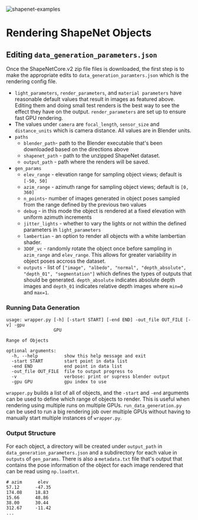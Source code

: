 ![shapenet-examples](ShapeNet/shapenet_examples.png)

# Rendering ShapeNet Objects

## Editing `data_generation_parameters.json`

Once the ShapeNetCore.v2 zip file files is downloaded, the first step is to make the appropriate edits to `data_generation_paramters.json` which is the rendering config file.

- `light_parameters`, `render_parameters`, and `material parameters` have reasonable default values that result in images as featured above. Editing them and doing small test renders is the best way to see the effect they have on the output. `render_parameters` are set up to ensure fast GPU rendering.
- The values under `camera` are `focal_length`, `sensor_size` and `distance_units` which is camera distance. All values are in Blender units.
- `paths`
    - `blender_path`- path to the Blender executable that's been downloaded based on the directions above
    - `shapenet_path` - path to the unzipped ShapeNet dataset.
    - `output_path` - path where the renders will be saved. 
- `gen_params`
    - `elev_range` - elevation range for sampling object views; default is `[-50, 50]`
    - `azim_range` - azimuth range for sampling object views; default is `[0, 360]`
    - `n_points`- number of images generated in object poses sampled from the range defined by the previous two values
    - `debug` - in this mode the object is rendered at a fixed elevation with uniform azimuth increments
    - `jitter_lights` - whether to vary the lights or not within the defined parameters in `light_parameters`
    - `lambertian` - an option to render all objects with a white lambertian shader.
    - `3DOF_vc` - randomly rotate the object once before sampling in `azim_range` and `elev_range`. This allows for greater variability in object poses accross the dataset. 
    - `outputs` - list of `["image", "albedo", "normal", "depth_absolute", "depth_01", "segmentation"]` which defines the types of outputs that should be generated. `depth_absolute` indicates absolute depth images and `depth_01` indicates relative depth images where `min=0` and `max=1`.

### Running Data Generation
```
usage: wrapper.py [-h] [-start START] [-end END] -out_file OUT_FILE [-v] -gpu
                  GPU

Range of Objects

optional arguments:
  -h, --help          show this help message and exit
  -start START        start point in data list
  -end END            end point in data list
  -out_file OUT_FILE  file to output progress to
  -v                  verbose: print or supress blender output
  -gpu GPU            gpu index to use
  ```
 
`wrapper.py` builds a list of all of objects, and the `-start` and `-end` arguments can be used to define which range of objects to render. This is useful when rendering using multiple runs on multiple GPUs.
`run_data_generation.py` can be used to run a big rendering job over multiple GPUs without having to manually start multiple instances of `wrapper.py`.

### Output Structure

For each object, a directory will be created under `output_path` in `data_generation_parameters.json` and a subdirectory for each value in `outputs` of `gen_params`. There is also a `metadata.txt` file that's output that contains the pose information of the object for each image rendered that can be read using `np.loadtxt`.

```
# azim      elev
57.12      -47.35
174.08     18.83
15.66      48.86
38.00      30.44
312.67     -11.42
...
```
